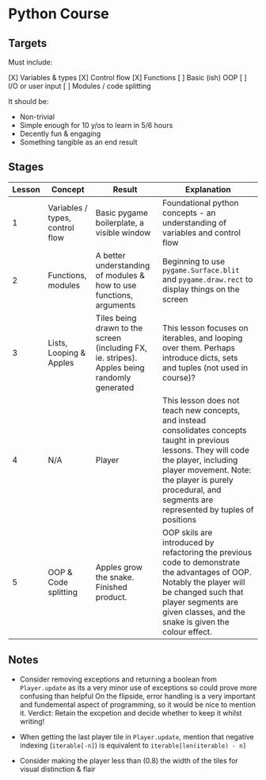 # Python Course

## Targets

Must include:

[X] Variables & types
[X] Control flow
[X] Functions
[ ] Basic (ish) OOP
[ ] I/O or user input
[ ] Modules / code splitting

It should be:

- Non-trivial
- Simple enough for 10 y/os to learn in 5/6 hours
- Decently fun & engaging
- Something tangible as an end result

## Stages

| Lesson | Concept | Result | Explanation |
| ----- | ------- | ------ | ----------- |
| 1 | Variables / types, control flow | Basic pygame boilerplate, a visible window | Foundational python concepts - an understanding of variables and control flow |
| 2 | Functions, modules | A better understanding of modules & how to use functions, arguments  | Beginning to use `pygame.Surface.blit` and `pygame.draw.rect` to display things on the screen | Understanding of how functions work. Advanced control flow. Introduced to graphics |
| 3 | Lists, Looping & Apples | Tiles being drawn to the screen (including FX, ie. stripes). Apples being randomly generated | This lesson focuses on iterables, and looping over them. Perhaps introduce dicts, sets and tuples (not used in course)? |
| 4 | N/A | Player | This lesson does not teach new concepts, and instead consolidates concepts taught in previous lessons. They will code the player, including player movement. Note: the player is purely procedural, and segments are represented by tuples of positions |
| 5 | OOP & Code splitting | Apples grow the snake. Finished product. | OOP skils are introduced by refactoring the previous code to demonstrate the advantages of OOP. Notably the player will be changed such that player segments are given classes, and the snake is given the colour effect. |

## Notes

- Consider removing exceptions and returning a boolean from `Player.update` as its a very minor use of exceptions so could prove more confusing than helpful
On the flipside, error handling is a very important and fundemental aspect of programming, so it would be nice to mention it. Verdict: Retain the excpetion
and decide whether to keep it whilst writing!

- When getting the last player tile in `Player.update`, mention that negative indexing
(`iterable[-n]`) is equivalent to `iterable[len(iterable) - n]`

- Consider making the player less than (0.8) the width of the tiles for visual distinction & flair
